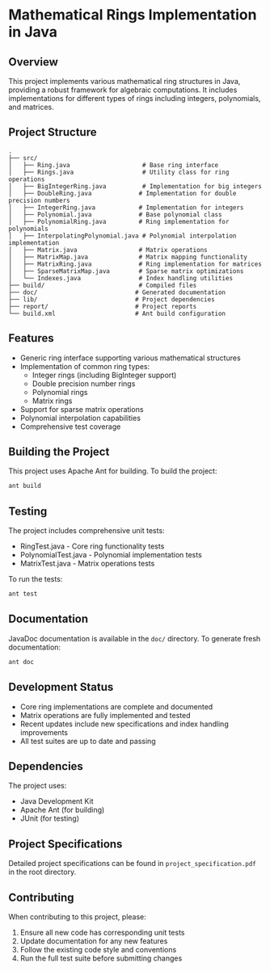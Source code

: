 # Mathematical Rings Implementation in Java

## Overview
This project implements various mathematical ring structures in Java, providing a robust framework for algebraic computations. It includes implementations for different types of rings including integers, polynomials, and matrices.

## Project Structure
```
.
├── src/
│   ├── Ring.java                    # Base ring interface
│   ├── Rings.java                   # Utility class for ring operations
│   ├── BigIntegerRing.java          # Implementation for big integers
│   ├── DoubleRing.java             # Implementation for double precision numbers
│   ├── IntegerRing.java            # Implementation for integers
│   ├── Polynomial.java             # Base polynomial class
│   ├── PolynomialRing.java         # Ring implementation for polynomials
│   ├── InterpolatingPolynomial.java # Polynomial interpolation implementation
│   ├── Matrix.java                 # Matrix operations
│   ├── MatrixMap.java              # Matrix mapping functionality
│   ├── MatrixRing.java             # Ring implementation for matrices
│   ├── SparseMatrixMap.java        # Sparse matrix optimizations
│   └── Indexes.java                # Index handling utilities
├── build/                          # Compiled files
├── doc/                           # Generated documentation
├── lib/                           # Project dependencies
├── report/                        # Project reports
└── build.xml                      # Ant build configuration
```

## Features
- Generic ring interface supporting various mathematical structures
- Implementation of common ring types:
  - Integer rings (including BigInteger support)
  - Double precision number rings
  - Polynomial rings
  - Matrix rings
- Support for sparse matrix operations
- Polynomial interpolation capabilities
- Comprehensive test coverage

## Building the Project
This project uses Apache Ant for building. To build the project:

```bash
ant build
```

## Testing
The project includes comprehensive unit tests:
- RingTest.java - Core ring functionality tests
- PolynomialTest.java - Polynomial implementation tests
- MatrixTest.java - Matrix operations tests

To run the tests:

```bash
ant test
```

## Documentation
JavaDoc documentation is available in the `doc/` directory. To generate fresh documentation:

```bash
ant doc
```

## Development Status
- Core ring implementations are complete and documented
- Matrix operations are fully implemented and tested
- Recent updates include new specifications and index handling improvements
- All test suites are up to date and passing

## Dependencies
The project uses:
- Java Development Kit
- Apache Ant (for building)
- JUnit (for testing)

## Project Specifications
Detailed project specifications can be found in `project_specification.pdf` in the root directory.

## Contributing
When contributing to this project, please:
1. Ensure all new code has corresponding unit tests
2. Update documentation for any new features
3. Follow the existing code style and conventions
4. Run the full test suite before submitting changes
